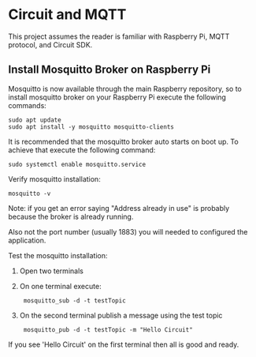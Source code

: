 # Circuit and MQTT

This project assumes the reader is familiar with Raspberry Pi, MQTT protocol, and Circuit SDK.

## Install Mosquitto Broker on Raspberry Pi

Mosquitto is now available through the main Raspberry repository, so to install mosquitto broker on your Raspberry Pi execute the following commands:

    sudo apt update
    sudo apt install -y mosquitto mosquitto-clients

It is recommended that the mosquitto broker auto starts on boot up. To achieve that execute the following command:

    sudo systemctl enable mosquitto.service

Verify mosquitto installation:

    mosquitto -v

Note: if you get an error saying "Address already in use" is probably because the broker is already running.

Also not the port number (usually 1883) you will needed to configured the application.

Test the mosquitto installation:
  1. Open two terminals
  2. On one terminal execute:
      
          mosquitto_sub -d -t testTopic
  3. On the second terminal publish a message using the test topic

          mosquitto_pub -d -t testTopic -m "Hello Circuit"

If you see 'Hello Circuit' on the first terminal then all is good and ready.





